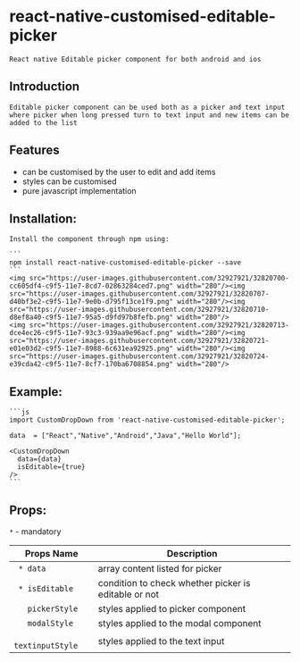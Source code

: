 # react-native-customised-editable-picker

    React native Editable picker component for both android and ios

## Introduction

    Editable picker component can be used both as a picker and text input where picker when long pressed turn to text input and new items can be added to the list

## Features

* can be customised by the user to edit and add items
* styles can be customised
* pure javascript implementation

## Installation:

    Install the component through npm using:

    ```
    npm install react-native-customised-editable-picker --save
    ```
    <img src="https://user-images.githubusercontent.com/32927921/32820700-cc605df4-c9f5-11e7-8cd7-02863284ced7.png" width="280"/><img src="https://user-images.githubusercontent.com/32927921/32820707-d40bf3e2-c9f5-11e7-9e0b-d795f13ce1f9.png" width="280"/><img src="https://user-images.githubusercontent.com/32927921/32820710-d8ef8a40-c9f5-11e7-95a5-d9fd97b8fefb.png" width="280"/>
    <img src="https://user-images.githubusercontent.com/32927921/32820713-dce4ec26-c9f5-11e7-93c3-939aa9e96acf.png" width="280"/><img src="https://user-images.githubusercontent.com/32927921/32820721-e01e03d2-c9f5-11e7-8988-6c631ea92925.png" width="280"/><img src="https://user-images.githubusercontent.com/32927921/32820724-e39cda42-c9f5-11e7-8cf7-170ba6708854.png" width="280"/>



## Example:
    ```js
    import CustomDropDown from 'react-native-customised-editable-picker';

    data  = ["React","Native","Android","Java","Hello World"];

    <CustomDropDown
      data={data}
      isEditable={true}
    />
    ```



## Props:

  ` * ` - mandatory

Props Name          |               Description
------------------- | ---------------------------------------------------
` * data`           | array content listed for picker
` * isEditable`     | condition to check whether picker is editable or not
`   pickerStyle`    | styles applied to picker component
`   modalStyle`     | styles applied to the modal component
`   textinputStyle` | styles applied to the text input
